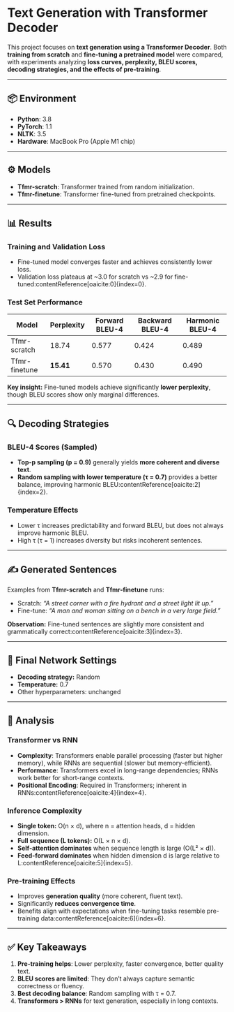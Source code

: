 # Text Generation with Transformer Decoder

This project focuses on **text generation using a Transformer Decoder**. Both **training from scratch** and **fine-tuning a pretrained model** were compared, with experiments analyzing **loss curves, perplexity, BLEU scores, decoding strategies, and the effects of pre-training**.

---

## 📦 Environment

- **Python**: 3.8  
- **PyTorch**: 1.1  
- **NLTK**: 3.5  
- **Hardware**: MacBook Pro (Apple M1 chip)  

---

## ⚙️ Models

- **Tfmr-scratch**: Transformer trained from random initialization.  
- **Tfmr-finetune**: Transformer fine-tuned from pretrained checkpoints.  

---

## 📊 Results

### Training and Validation Loss
- Fine-tuned model converges faster and achieves consistently lower loss.  
- Validation loss plateaus at ~3.0 for scratch vs ~2.9 for fine-tuned:contentReference[oaicite:0]{index=0}.  

### Test Set Performance
| Model          | Perplexity | Forward BLEU-4 | Backward BLEU-4 | Harmonic BLEU-4 |
|----------------|------------|----------------|-----------------|-----------------|
| Tfmr-scratch   | 18.74      | 0.577          | 0.424           | 0.489           |
| Tfmr-finetune  | **15.41**  | 0.570          | 0.430           | 0.490           |:contentReference[oaicite:1]{index=1}

**Key insight:** Fine-tuned models achieve significantly **lower perplexity**, though BLEU scores show only marginal differences.  

---

## 🔍 Decoding Strategies

### BLEU-4 Scores (Sampled)
- **Top-p sampling (p = 0.9)** generally yields **more coherent and diverse text**.  
- **Random sampling with lower temperature (τ = 0.7)** provides a better balance, improving harmonic BLEU:contentReference[oaicite:2]{index=2}.  

### Temperature Effects
- Lower τ increases predictability and forward BLEU, but does not always improve harmonic BLEU.  
- High τ (τ = 1) increases diversity but risks incoherent sentences.  

---

## ✍️ Generated Sentences

Examples from **Tfmr-scratch** and **Tfmr-finetune** runs:  
- Scratch: *“A street corner with a fire hydrant and a street light lit up.”*  
- Fine-tune: *“A man and woman sitting on a bench in a very large field.”*  

**Observation:** Fine-tuned sentences are slightly more consistent and grammatically correct:contentReference[oaicite:3]{index=3}.  

---

## 🧪 Final Network Settings

- **Decoding strategy:** Random  
- **Temperature:** 0.7  
- Other hyperparameters: unchanged  

---

## 📝 Analysis

### Transformer vs RNN
- **Complexity**: Transformers enable parallel processing (faster but higher memory), while RNNs are sequential (slower but memory-efficient).  
- **Performance**: Transformers excel in long-range dependencies; RNNs work better for short-range contexts.  
- **Positional Encoding**: Required in Transformers; inherent in RNNs:contentReference[oaicite:4]{index=4}.  

### Inference Complexity
- **Single token:** O(n × d), where n = attention heads, d = hidden dimension.  
- **Full sequence (L tokens):** O(L × n × d).  
- **Self-attention dominates** when sequence length is large (O(L² × d)).  
- **Feed-forward dominates** when hidden dimension d is large relative to L:contentReference[oaicite:5]{index=5}.  

### Pre-training Effects
- Improves **generation quality** (more coherent, fluent text).  
- Significantly **reduces convergence time**.  
- Benefits align with expectations when fine-tuning tasks resemble pre-training data:contentReference[oaicite:6]{index=6}.  

---

## ✅ Key Takeaways

1. **Pre-training helps**: Lower perplexity, faster convergence, better quality text.  
2. **BLEU scores are limited**: They don’t always capture semantic correctness or fluency.  
3. **Best decoding balance**: Random sampling with τ = 0.7.  
4. **Transformers > RNNs** for text generation, especially in long contexts.  

